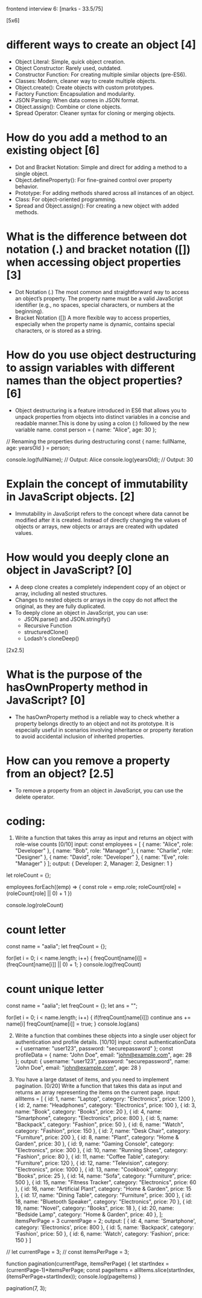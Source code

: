 frontend interview 6: [marks - 33.5/75]

[5x6]
# different ways to create an object [4]

- Object Literal:	Simple, quick object creation.
- Object Constructor:	Rarely used, outdated.
- Constructor Function:	For creating multiple similar objects (pre-ES6).
- Classes:	Modern, cleaner way to create multiple objects.
- Object.create():	Create objects with custom prototypes.
- Factory Function:	Encapsulation and modularity.
- JSON Parsing:	When data comes in JSON format.
- Object.assign():	Combine or clone objects.
- Spread Operator:	Cleaner syntax for cloning or merging objects.

# How do you add a method to an existing object [6]

- Dot and Bracket Notation: Simple and direct for adding a method to a single object.
- Object.defineProperty(): For fine-grained control over property behavior.
- Prototype: For adding methods shared across all instances of an object.
- Class: For object-oriented programming.
- Spread and Object.assign(): For creating a new object with added methods.

# What is the difference between dot notation (.) and bracket notation ([]) when accessing object properties [3]

- Dot Notation (.)
The most common and straightforward way to access an object’s property.
The property name must be a valid JavaScript identifier (e.g., no spaces, special characters, or numbers at the beginning).
- Bracket Notation ([])
A more flexible way to access properties, especially when the property name is dynamic, contains special characters, or is stored as a string.

# How do you use object destructuring to assign variables with different names than the object properties? [6]

- Object destructuring is a feature introduced in ES6 that allows you to unpack properties from objects into distinct variables in a concise and readable manner.This is done by using a colon (:) followed by the new variable name.
const person = {
  name: "Alice",
  age: 30
};

// Renaming the properties during destructuring
const { name: fullName, age: yearsOld } = person;

console.log(fullName); // Output: Alice
console.log(yearsOld); // Output: 30

# Explain the concept of immutability in JavaScript objects. [2]

- Immutability in JavaScript refers to the concept where data cannot be modified after it is created. Instead of directly changing the values of objects or arrays, new objects or arrays are created with updated values.

# How would you deeply clone an object in JavaScript? [0]

- A deep clone creates a completely independent copy of an object or array, including all nested structures.
- Changes to nested objects or arrays in the copy do not affect the original, as they are fully duplicated.
- To deeply clone an object in JavaScript, you can use:
  - JSON.parse() and JSON.stringify()
  - Recursive Function
  - structuredClone()
  - Lodash's cloneDeep()

[2x2.5]
# What is the purpose of the hasOwnProperty method in JavaScript? [0]

- The hasOwnProperty method is a reliable way to check whether a property belongs directly to an object and not its prototype. It is especially useful in scenarios involving inheritance or property iteration to avoid accidental inclusion of inherited properties. 

# How can you remove a property from an object? [2.5]

- To remove a property from an object in JavaScript, you can use the delete operator.

# coding: 
1. Write a function that takes this array as input and returns an object with role-wise counts [0/10]
input:
const employees = [
  { name: "Alice", role: "Developer" },
  { name: "Bob", role: "Manager" },
  { name: "Charlie", role: "Designer" },
  { name: "David", role: "Developer" },
  { name: "Eve", role: "Manager" }
];
output:
{
  Developer: 2,
  Manager: 2,
  Designer: 1
}

let roleCount = {};

employees.forEach((emp) => {
  const role = emp.role;
  roleCount[role]  = (roleCount[role] || 0) + 1
})

console.log(roleCount)

# count letter
const name = "aalia";
let freqCount = {};

for(let i = 0; i < name.length; i++) {
  freqCount[name[i]] = (freqCount[name[i]] || 0) + 1;
}
console.log(freqCount)

# count unique letter
const name = "aalia";
let freqCount = {};
let ans = "";

for(let i = 0; i < name.length; i++) {
  if(freqCount[name[i]]) continue
  ans += name[i]
  freqCount[name[i]] = true;
}
console.log(ans)

2. Write a function that combines these objects into a single user object for authentication and profile details. [10/10]
input:
const authenticationData = {
  username: "user123",
  password: "securepassword"
};
const profileData = {
  name: "John Doe",
  email: "john@example.com",
  age: 28
};
output:
{
  username: "user123",
  password: "securepassword",
  name: "John Doe",
  email: "john@example.com",
  age: 28
}

3. You have a large dataset of items, and you need to implement pagination.  [0/20]
Write a function that takes this data as input and returns an array representing the items on the current page.
input:
allItems = [
  { id: 1, name: "Laptop", category: "Electronics", price: 1200 },
  { id: 2, name: "Headphones", category: "Electronics", price: 100 },
  { id: 3, name: "Book", category: "Books", price: 20 },
  { id: 4, name: "Smartphone", category: "Electronics", price: 800 },
  { id: 5, name: "Backpack", category: "Fashion", price: 50 },
  { id: 6, name: "Watch", category: "Fashion", price: 150 },
  { id: 7, name: "Desk Chair", category: "Furniture", price: 200 },
  { id: 8, name: "Plant", category: "Home & Garden", price: 30 },
  { id: 9, name: "Gaming Console", category: "Electronics", price: 300 },
  { id: 10, name: "Running Shoes", category: "Fashion", price: 80 },
  { id: 11, name: "Coffee Table", category: "Furniture", price: 120 },
  { id: 12, name: "Television", category: "Electronics", price: 1000 },
  { id: 13, name: "Cookbook", category: "Books", price: 25 },
  { id: 14, name: "Sofa", category: "Furniture", price: 500 },
  { id: 15, name: "Fitness Tracker", category: "Electronics", price: 60 },
  { id: 16, name: "Artificial Plant", category: "Home & Garden", price: 15 },
  { id: 17, name: "Dining Table", category: "Furniture", price: 300 },
  { id: 18, name: "Bluetooth Speaker", category: "Electronics", price: 70 },
  { id: 19, name: "Novel", category: "Books", price: 18 },
  { id: 20, name: "Bedside Lamp", category: "Home & Garden", price: 40 },
];
itemsPerPage = 3
currentPage = 2;
output:
[
  { id: 4, name: 'Smartphone', category: 'Electronics', price: 800 },
  { id: 5, name: 'Backpack', category: 'Fashion', price: 50 },
  { id: 6, name: 'Watch', category: 'Fashion', price: 150 }
]

// let currentPage = 3;
// const itemsPerPage = 3;

function pagination(currentPage, itemsPerPage) {
  let startIndex = (currentPage-1)*itemsPerPage;
  const pageItems = allItems.slice(startIndex, (itemsPerPage+startIndex));
console.log(pageItems)
}

pagination(7, 3);